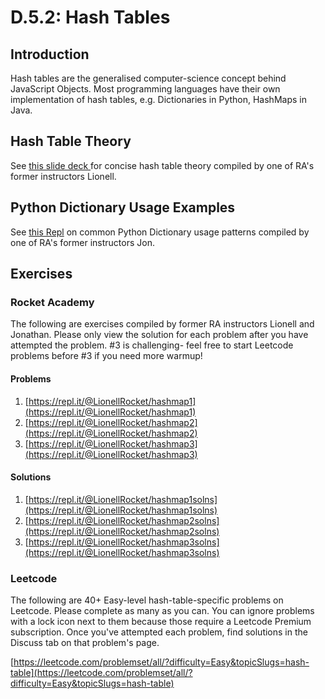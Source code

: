 # D.5.2: Hash Tables

## Introduction

Hash tables are the generalised computer-science concept behind JavaScript Objects. Most programming languages have their own implementation of hash tables, e.g. Dictionaries in Python, HashMaps in Java.

## Hash Table Theory

See [this slide deck ](https://docs.google.com/presentation/d/15nBnrcsigXujmNuIAa6QZ0dGr8E1JeWHVdtmPukuGno/edit?usp=sharing)for concise hash table theory compiled by one of RA's former instructors Lionell.

## Python Dictionary Usage Examples

See [this Repl](https://repl.it/@neokaiyuan/hashmapapplications#main.py) on common Python Dictionary usage patterns compiled by one of RA's former instructors Jon.

## Exercises

### Rocket Academy

The following are exercises compiled by former RA instructors Lionell and Jonathan. Please only view the solution for each problem after you have attempted the problem. \#3 is challenging- feel free to start Leetcode problems before \#3 if you need more warmup!

#### Problems

1. [https://repl.it/@LionellRocket/hashmap1](https://repl.it/@LionellRocket/hashmap1)
2. [https://repl.it/@LionellRocket/hashmap2](https://repl.it/@LionellRocket/hashmap2)
3. [https://repl.it/@LionellRocket/hashmap3](https://repl.it/@LionellRocket/hashmap3)

#### Solutions

1. [https://repl.it/@LionellRocket/hashmap1solns](https://repl.it/@LionellRocket/hashmap1solns)
2. [https://repl.it/@LionellRocket/hashmap2solns](https://repl.it/@LionellRocket/hashmap2solns)
3. [https://repl.it/@LionellRocket/hashmap3solns](https://repl.it/@LionellRocket/hashmap3solns)

### Leetcode

The following are 40+ Easy-level hash-table-specific problems on Leetcode. Please complete as many as you can. You can ignore problems with a lock icon next to them because those require a Leetcode Premium subscription. Once you've attempted each problem, find solutions in the Discuss tab on that problem's page.

[https://leetcode.com/problemset/all/?difficulty=Easy&topicSlugs=hash-table](https://leetcode.com/problemset/all/?difficulty=Easy&topicSlugs=hash-table)
